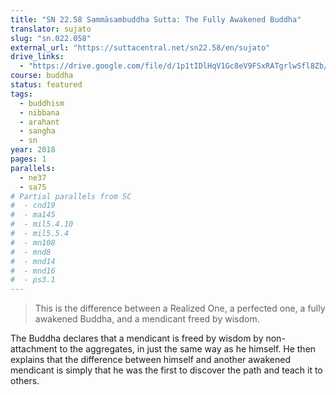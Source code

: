 ```yaml
---
title: "SN 22.58 Sammāsambuddha Sutta: The Fully Awakened Buddha"
translator: sujato
slug: "sn.022.058"
external_url: "https://suttacentral.net/sn22.58/en/sujato"
drive_links:
  - "https://drive.google.com/file/d/1p1tIDlHqV1Gc8eV9FSxRATgrlwSfl8Zb/view?usp=drivesdk"
course: buddha
status: featured
tags:
  - buddhism
  - nibbana
  - arahant
  - sangha
  - sn
year: 2018
pages: 1
parallels:
  - ne37
  - sa75
# Partial parallels from SC
#  - cnd19
#  - ma145
#  - mil5.4.10
#  - mil5.5.4
#  - mn108
#  - mnd8
#  - mnd14
#  - mnd16
#  - ps3.1
---
```


> This is the difference between a Realized One, a perfected one, a fully awakened Buddha, and a mendicant freed by wisdom.

The Buddha declares that a mendicant is freed by wisdom by non-attachment to the aggregates, in just the same way as he himself. He then explains that the difference between himself and another awakened mendicant is simply that he was the first to discover the path and teach it to others.

